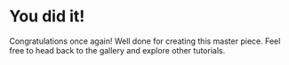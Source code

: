 # You did it!

Congratulations once again! Well done for creating this master piece. Feel free to head back to the gallery and explore other tutorials.